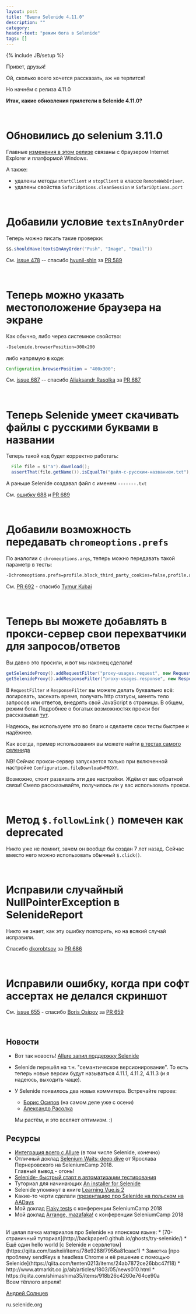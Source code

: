 ```yaml
---
layout: post
title: "Вышла Selenide 4.11.0"
description: ""
category:
header-text: "режим бога в Selenide"
tags: []
---
```

{% include JB/setup %}
 
Привет, друзья!

Ой, сколько всего хочется рассказать, аж не терпится!

Но начнём с релиза 4.11.0

**Итак, какие обновления прилетели в Selenide 4.11.0?**

<br>

# Обновились до selenium 3.11.0

Главные [изменения в этом релизе](https://selenium2.ru/news/199-selenium-311.html) связаны с браузером Internet Explorer и платформой Windows.

А также:
* удалены методы `startClient` и `stopClient` в классе `RemoteWebDriver`.
* удалены свойства `SafariOptions.cleanSession` и `SafariOptions.port` 

<br>

# Добавили условие `textsInAnyOrder`

Теперь можно писать такие проверки:

```java
$$.shouldHave(textsInAnyOrder("Push", "Image", "Email"))
```

См. [issue 478](https://github.com/codeborne/selenide/issues/478)  -- спасибо [hyunil-shin](https://github.com/hyunil-shin) за [PR 589](https://github.com/codeborne/selenide/pull/589)

<br>

# Теперь можно указать местоположение браузера на экране

Как обычно, либо через системное свойство:

```bash
-Dselenide.browserPosition=300x200
```

либо напрямую в коде:
```java
Configuration.browserPosition = "400x300";
```

См. [issue 687](https://github.com/codeborne/selenide/issues/687)  -- спасибо [Aliaksandr Rasolka](https://github.com/rosolko) за [PR 687](https://github.com/codeborne/selenide/pull/687)

<br>


# Теперь Selenide умеет скачивать файлы с русскими буквами в названии

Теперь такой код будет корректно работать:

```java
  File file = $("a").download();
  assertThat(file.getName()).isEqualTo("файл-с-русским-названием.txt");
```

А раньше Selenide создавал файл с именем `-------.txt`

См. [ошибку 688](https://github.com/codeborne/selenide/issues/688) и [PR 689](https://github.com/codeborne/selenide/pull/689)

<br>

# Добавили возможность передавать `chromeoptions.prefs`
 
По аналогии с `chromeoptions.args`, теперь можно передавать такой параметр в тесты:

```bash
-Dchromeoptions.prefs=profile.block_third_party_cookies=false,profile.avatar_index=26
```

См. [PR 692](https://github.com/codeborne/selenide/pull/692)  -  спасибо [Tymur Kubai](https://github.com/sirdir)

<br>

# Теперь вы можете добавлять в прокси-сервер свои перехватчики для запросов/ответов

Вы давно это просили, и вот мы наконец сделали!

```java
getSelenideProxy().addRequestFilter("proxy-usages.request", new RequestFilter() {...});
getSelenideProxy().addResponseFilter("proxy-usages.response", new ResponseFilter() {...});
```

В `RequestFilter` и `ResponseFilter` вы можете делать буквально всё: логировать, засекать время, получать http статусы, 
менять тело запросов или ответов, внедрять свой JavaScript в страницы. В общем, режим бога. 
Подробнее о богатых возможностях прокси бог рассказывал [тут](https://habrahabr.ru/post/209752/).  

Надеюсь, вы используете это во благо и сделаете свои тесты быстрее и надёжнее.
 
Как всегда, пример использования вы можете найти [в тестах самого селенида](https://github.com/codeborne/selenide/blob/master/src/test/java/integration/proxy/ProxyServerUsageTest.java)

NB! Сейчас прокси-сервер запускается только при включенной настройке `Configuration.fileDownload=PROXY`.

Возможно, стоит развязать эти две настройки. Ждём от вас обратной связи! Смело рассказывайте, получилось ли у вас использовать прокси.

<br>

# Метод `$.followLink()` помечен как deprecated

Никто уже не помнит, зачем он вообще бы создан 7 лет назад. Сейчас вместо него можно использовать обычный `$.click()`.

<br>


# Исправили случайный NullPointerException в SelenideReport

Никто не знает, как эту ошибку повторить, но на всякий случай исправили. 

Спасибо [dkorobtsov](https://github.com/dkorobtsov) за [PR 686](https://github.com/codeborne/selenide/pull/686)

<br>

# Исправили ошибку, когда при софт ассертах не делался скриншот

См. [issue 655](https://github.com/codeborne/selenide/issues/655)  -   спасибо [Boris Osipov](https://github.com/BorisOsipov) за [PR 659](https://github.com/codeborne/selenide/pull/659)

<br>

## Новости
* Вот так новость! [Allure запил поддержку Selenide](https://docs.qameta.io/allure/#_selenide)
* Selenide перешёл на т.н. "семантическое версионирование". То есть теперь новые версии будут называться 4.11.1, 4.11.2, 4.11.3 (и я надеюсь, выходить чаще).
* У Selenide появилось два новых коммитера. Встречайте героев:
  * [Борис Осипов](https://github.com/BorisOsipov)   (на самом деле уже с осени)
  * [Александр Расолка](https://github.com/rosolko)

  Мы растём, и это вселяет оптимизм. :) 

## Ресурсы
* [Интеграция всего с Allure](https://docviewer.yandex.ee/view/0/?*=8tBKEPLAMQW8t2PRjyqwqnpdneR7InVybCI6InlhLWRpc2stcHVibGljOi8vcFN3SHRMY1QwQi96UCtYNXhSOXI4TTBGNzhxOEo4amFWWW5uNHA2YmNNYz0iLCJ0aXRsZSI6IkFsbHVyZSBpbnRlZ3JhdGlvbnMucGRmIiwidWlkIjoiMCIsInl1IjoiOTExNzE4NDM2MTUxODEyMzY5MCIsIm5vaWZyYW1lIjpmYWxzZSwidHMiOjE1MTgxMjM3NTkwOTF9) (в том числе Selenide, конечно)
* Отличный доклад [Selenium Waits: deep dive](https://www.slideshare.net/ysparrow/webdriver-waits) от Ярослава Пернеровского на SeleniumCamp 2018. <br>Главный вывод - огонь! 
* [Selenide- быстрый старт в автоматизации тестирования](http://www.autotest.org.ua/selenide-quick-start-in-automation-testing/)
* Туториал для начинающих [An installer for Selenide](https://installselenium.weebly.com/)
* Selenide упомянут в книге [Learning Vue.js 2](https://books.google.ee/books?id=nszcDgAAQBAJ&pg=PA258&lpg=PA258&dq=%22selenide%22+java&source=bl&ots=9nGbDkOllN&sig=_Q1Qvlxv7c0W1w7FO7_7yQK0WFc&hl=en&sa=X&ved=0ahUKEwir-IHg0tjZAhUGtRQKHbD3CFM4MhDoAQgzMAI#v=onepage&q=%22selenide%22%20java&f=false)
* Какие-то черти сделали [презентацию про Selenide на польском на AADays](http://aadays.pl/wp-content/uploads/2017/10/Presentation_Selenide_AADays.pdf)
* Мой доклад [Flaky tests](https://www.youtube.com/watch?v=zOiSo1hYjF8) с конференции SeleniumCamp 2018
* Мой доклад [Arrange, mazafaka!](https://www.youtube.com/watch?v=ePvrXUCeAr8) с конференции SeleniumCamp 2018

<br>
И целая пачка материалов про Selenide на японском языке:
* [70-страничный туториал](http://backpaper0.github.io/ghosts/try-selenide/)
* Ещё один hello world [с Selenide и сервлетом](https://qiita.com/tashxii/items/78e9288f7956a81caac1)
* Заметка [про проблему sendKeys в headless Chrome и её решение с помощью Selenide](https://qiita.com/tenten0213/items/24ab7872ce26bbc47f18)
* http://www.atmarkit.co.jp/ait/articles/1803/05/news010.html
* https://qiita.com/shimashima35/items/918b26c4260e764ce90a

<br>
Всем тёплого апреля! 
<br>

[Андрей Солнцев](http://asolntsev.github.io/)

ru.selenide.org
